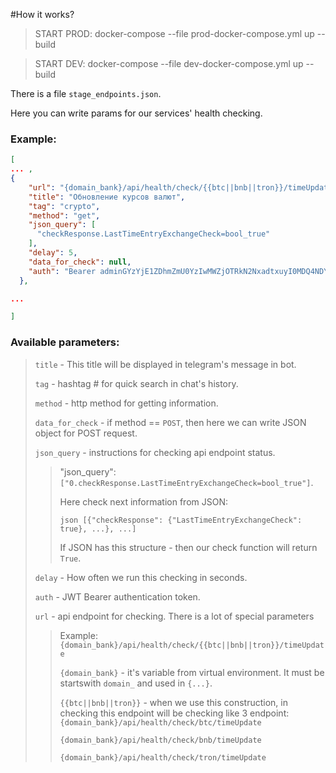 #How it works?

>START PROD: docker-compose --file prod-docker-compose.yml up --build

>START DEV: docker-compose --file dev-docker-compose.yml up --build

There is a file `stage_endpoints.json`.

Here you can write params for our services' health checking.

### Example:

``` json
[
... ,
{
    "url": "{domain_bank}/api/health/check/{{btc||bnb||tron}}/timeUpdate",
    "title": "Обновление курсов валют",
    "tag": "crypto",
    "method": "get",
    "json_query": [
      "checkResponse.LastTimeEntryExchangeCheck=bool_true"
    ],
    "delay": 5,
    "data_for_check": null,
    "auth": "Bearer adminGYzYjE1ZDhmZmU0YzIwMWZjOTRkN2NxadtxuyI0MDQ4NDY0NjgwZWQwZDdkODQ1MzljMGNlYWY4ZWE0ZA"
  },

...

]
```

### Available parameters:

> `title` - This title will be displayed in telegram's message in bot.
> 
> `tag` - hashtag # for quick search in chat's history.
> 
> `method` - http method for getting information.
> 
> `data_for_check` - if method == `POST`, then here we can write JSON object for POST request.
> 
> `json_query` - instructions for checking api endpoint status.
>> "json_query": `["0.checkResponse.LastTimeEntryExchangeCheck=bool_true"]`.
>>
>> Here check next information from JSON:
>> 
>> ``` json [{"checkResponse": {"LastTimeEntryExchangeCheck": true}, ...}, ...] ```
>> 
>> If JSON has this structure - then our check function will return `True`.
> 
> `delay` - How often we run this checking in seconds.
> 
> `auth` - JWT Bearer authentication token.
> 
> `url` - api endpoint for checking. There is a lot of special parameters
>> Example: `{domain_bank}/api/health/check/{{btc||bnb||tron}}/timeUpdate`
>>
>> `{domain_bank}` - it's variable from virtual environment. It must be startswith `domain_` 
>> and used in `{...}`.
>>
>> `{{btc||bnb||tron}}` - when we use this construction, in checking this endpoint will be checking 
>> like 3 endpoint:
>> `{domain_bank}/api/health/check/btc/timeUpdate`
>>
>> `{domain_bank}/api/health/check/bnb/timeUpdate`
>>
>> `{domain_bank}/api/health/check/tron/timeUpdate`
